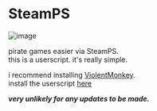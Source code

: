 # SteamPS
![image](https://github.com/uchks/SteamPS/assets/38664452/09c631c5-cdeb-4044-8ff7-c1c4e6c77c64)

pirate games easier via SteamPS.  </br>
this is a userscript. it's really simple.

i recommend installing [ViolentMonkey](https://violentmonkey.github.io/get-it/).  </br>
install the userscript [here](https://github.com/uchks/SteamPS/raw/main/steamps.user.js)

***very unlikely for any updates to be made.***
